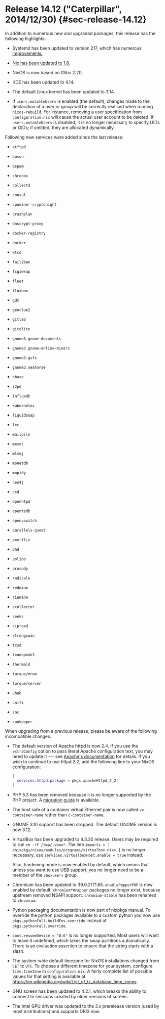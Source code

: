 # Release 14.12 ("Caterpillar", 2014/12/30) {#sec-release-14.12}

In addition to numerous new and upgraded packages, this release has the following highlights:

- Systemd has been updated to version 217, which has numerous [improvements.](http://lists.freedesktop.org/archives/systemd-devel/2014-October/024662.html)

- [Nix has been updated to 1.8.](https://www.mail-archive.com/nix-dev@lists.science.uu.nl/msg13957.html)

- NixOS is now based on Glibc 2.20.

- KDE has been updated to 4.14.

- The default Linux kernel has been updated to 3.14.

- If `users.mutableUsers` is enabled (the default), changes made to the declaration of a user or group will be correctly realised when running `nixos-rebuild`. For instance, removing a user specification from `configuration.nix` will cause the actual user account to be deleted. If `users.mutableUsers` is disabled, it is no longer necessary to specify UIDs or GIDs; if omitted, they are allocated dynamically.

Following new services were added since the last release:

- `atftpd`

- `bosun`

- `bspwm`

- `chronos`

- `collectd`

- `consul`

- `cpuminer-cryptonight`

- `crashplan`

- `dnscrypt-proxy`

- `docker-registry`

- `docker`

- `etcd`

- `fail2ban`

- `fcgiwrap`

- `fleet`

- `fluxbox`

- `gdm`

- `geoclue2`

- `gitlab`

- `gitolite`

- `gnome3.gnome-documents`

- `gnome3.gnome-online-miners`

- `gnome3.gvfs`

- `gnome3.seahorse`

- `hbase`

- `i2pd`

- `influxdb`

- `kubernetes`

- `liquidsoap`

- `lxc`

- `mailpile`

- `mesos`

- `mlmmj`

- `monetdb`

- `mopidy`

- `neo4j`

- `nsd`

- `openntpd`

- `opentsdb`

- `openvswitch`

- `parallels-guest`

- `peerflix`

- `phd`

- `polipo`

- `prosody`

- `radicale`

- `redmine`

- `riemann`

- `scollector`

- `seeks`

- `siproxd`

- `strongswan`

- `tcsd`

- `teamspeak3`

- `thermald`

- `torque/mrom`

- `torque/server`

- `uhub`

- `unifi`

- `znc`

- `zookeeper`

When upgrading from a previous release, please be aware of the following incompatible changes:

- The default version of Apache httpd is now 2.4. If you use the `extraConfig` option to pass literal Apache configuration text, you may need to update it --- see [Apache's documentation](https://httpd.apache.org/docs/2.4/upgrading.html) for details. If you wish to continue to use httpd 2.2, add the following line to your NixOS configuration:

  ```nix
  {
    services.httpd.package = pkgs.apacheHttpd_2_2;
  }
  ```

- PHP 5.3 has been removed because it is no longer supported by the PHP project. A [migration guide](http://php.net/migration54) is available.

- The host side of a container virtual Ethernet pair is now called `ve-container-name` rather than `c-container-name`.

- GNOME 3.10 support has been dropped. The default GNOME version is now 3.12.

- VirtualBox has been upgraded to 4.3.20 release. Users may be required to run `rm -rf /tmp/.vbox*`. The line `imports = [ <nixpkgs/nixos/modules/programs/virtualbox.nix> ]` is no longer necessary, use `services.virtualboxHost.enable = true` instead.

  Also, hardening mode is now enabled by default, which means that unless you want to use USB support, you no longer need to be a member of the `vboxusers` group.

- Chromium has been updated to 39.0.2171.65. `enablePepperPDF` is now enabled by default. `chromium*Wrapper` packages no longer exist, because upstream removed NSAPI support. `chromium-stable` has been renamed to `chromium`.

- Python packaging documentation is now part of nixpkgs manual. To override the python packages available to a custom python you now use `pkgs.pythonFull.buildEnv.override` instead of `pkgs.pythonFull.override`.

- `boot.resumeDevice = "8:6"` is no longer supported. Most users will want to leave it undefined, which takes the swap partitions automatically. There is an evaluation assertion to ensure that the string starts with a slash.

- The system-wide default timezone for NixOS installations changed from `CET` to `UTC`. To choose a different timezone for your system, configure `time.timeZone` in `configuration.nix`. A fairly complete list of possible values for that setting is available at <https://en.wikipedia.org/wiki/List_of_tz_database_time_zones>.

- GNU screen has been updated to 4.2.1, which breaks the ability to connect to sessions created by older versions of screen.

- The Intel GPU driver was updated to the 3.x prerelease version (used by most distributions) and supports DRI3 now.
